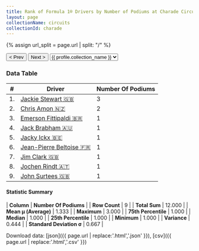 ```yaml
---
title: Rank of Formula 1® Drivers by Number of Podiums at Charade Circuit
layout: page
collectionName: circuits
collectionId: charade
---
```


{% assign url_split = page.url | split: "/" %}
<div id="collection-navigation">
<button onclick="selector.options[selector.selectedIndex-1].value && (window.location = selector.options[selector.selectedIndex-1].value);">&lt; Prev</button>
<button onclick="selector.options[selector.selectedIndex+1].value && (window.location = selector.options[selector.selectedIndex+1].value);">Next &gt;</button>
<select id="selector" onchange="this.options[this.selectedIndex].value && (window.location = this.options[this.selectedIndex].value);">
  {% for collectionId in site.data[page.collectionName].refs %}
    {% if collectionId == page.collectionId %}
      {% assign selected = "selected" %}
    {% else %}
      {% assign selected = "" %}
    {% endif %}
    {% assign profile = site.data[page.collectionName][collectionId].profile %}
    <option value="/f1/{{ page.collectionName }}/{{ collectionId }}/{{ url_split[4] }}" {{ selected }}>{{ profile.collection_name }}</option>
  {% endfor %}
</select>
</div>

<canvas id="chart" width="400" height="180"></canvas>
<script>
var data = {
  "labels" : [
    "Jackie Stewart",
    "Chris Amon",
    "Emerson Fittipaldi",
    "Jack Brabham",
    "Jacky Ickx",
    "Jean-Pierre Beltoise",
    "Jim Clark",
    "Jochen Rindt",
    "John Surtees"
  ],
  "datasets" : [
    {
      "label" : "Number Of Podiums",
      "data" : [
        3,
        2,
        1,
        1,
        1,
        1,
        1,
        1,
        1
      ],
      "borderColor" : [
        "#1D181E",
        "#1D181E",
        "#1D181E",
        "#1D181E",
        "#1D181E",
        "#1D181E",
        "#1D181E",
        "#1D181E",
        "#1D181E"
      ],
      "borderWidth" : 1,
      "backgroundColor" : [
        "#9C8E8D",
        "#9C8E8D",
        "#9C8E8D",
        "#9C8E8D",
        "#9C8E8D",
        "#9C8E8D",
        "#9C8E8D",
        "#9C8E8D",
        "#9C8E8D"
      ]
    }
  ]
};
var options = {
  legend: {
    display: false
  },
  scales: {
    xAxes: [{
      ticks: {
        beginAtZero: true,
        maxRotation: 180,
        display: window.innerWidth > 800
      }
    }],
    yAxes: [{
      ticks: {
        beginAtZero: true
      }
    }]
  },
  onResize: function(chart, size) {
    chart.options.scales.xAxes[0].ticks.display = size.width > 800;
  }
};
var chart = new Chart("chart", {
    data: data,
    type: 'bar',
    options: options
});
</script>



### Data Table

| # | Driver | Number Of Podiums |
|--|--|--|
| 1. | [Jackie Stewart 🇬🇧](/f1/drivers/stewart) | 3 |
| 2. | [Chris Amon 🇳🇿](/f1/drivers/amon) | 2 |
| 3. | [Emerson Fittipaldi 🇧🇷](/f1/drivers/emerson_fittipaldi) | 1 |
| 4. | [Jack Brabham 🇦🇺](/f1/drivers/jack_brabham) | 1 |
| 5. | [Jacky Ickx 🇧🇪](/f1/drivers/ickx) | 1 |
| 6. | [Jean-Pierre Beltoise 🇫🇷](/f1/drivers/beltoise) | 1 |
| 7. | [Jim Clark 🇬🇧](/f1/drivers/clark) | 1 |
| 8. | [Jochen Rindt 🇦🇹](/f1/drivers/rindt) | 1 |
| 9. | [John Surtees 🇬🇧](/f1/drivers/surtees) | 1 |

#### Statistic Summary

| **Column** | **Number Of Podiums** |
| **Row Count** | 9 |
| **Total Sum** | 12.000 |
| **Mean μ (Average)** | 1.333 |
| **Maximum** | 3.000 |
| **75th Percentile** | 1.000 |
| **Median** | 1.000 |
| **25th Percentile** | 1.000 |
| **Minimum** | 1.000 |
| **Variance** | 0.444 |
| **Standard Deviation σ** | 0.667 |

Download data: [json]({{ page.url | replace:'.html','.json' }}), [csv]({{ page.url | replace:'.html','.csv' }})
